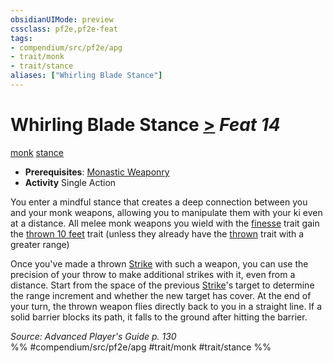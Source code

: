 ```yaml
---
obsidianUIMode: preview
cssclass: pf2e,pf2e-feat
tags:
- compendium/src/pf2e/apg
- trait/monk
- trait/stance
aliases: ["Whirling Blade Stance"]
---
```

# Whirling Blade Stance  [>](/rules/core-rulebook/chapter-9-playing-the-game.md#Actions "Single Action") *Feat 14*  
[monk](/rules/traits/monk.md)  [stance](/rules/traits/stance.md)  

- **Prerequisites**: [Monastic Weaponry](/compendium/feats/monastic-weaponry.md)
- **Activity** Single Action

You enter a mindful stance that creates a deep connection between you and your monk weapons, allowing you to manipulate them with your ki even at a distance. All melee monk weapons you wield with the [finesse](/rules/traits/finesse.md) trait gain the [thrown 10 feet](/rules/traits/thrown.md) trait (unless they already have the [thrown](/rules/traits/thrown.md) trait with a greater range)

Once you've made a thrown [Strike](/rules/actions/strike.md) with such a weapon, you can use the precision of your throw to make additional strikes with it, even from a distance. Start from the space of the previous [Strike](/rules/actions/strike.md)'s target to determine the range increment and whether the new target has cover. At the end of your turn, the thrown weapon flies directly back to you in a straight line. If a solid barrier blocks its path, it falls to the ground after hitting the barrier.

*Source: Advanced Player's Guide p. 130*  
%% #compendium/src/pf2e/apg #trait/monk #trait/stance %%